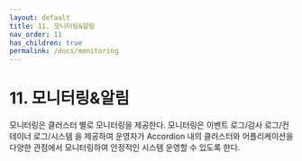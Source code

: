 ```yaml
---
layout: default
title: 11. 모니터링&알림
nav_order: 11
has_children: true
permalink: /docs/monitoring
---
```


# 11. 모니터링&알림

모니터링은 클러스터 별로 모니터링을 제공한다. 모니터링은 이벤트 로그/감사 로그/컨테이너 로그/시스템 을 제공하여 운영자가 Accordion 내의 클러스터와 어플리케이션을 다양한 관점에서 모니터링하여 안정적인 시스템 운영할 수 있도록 한다.